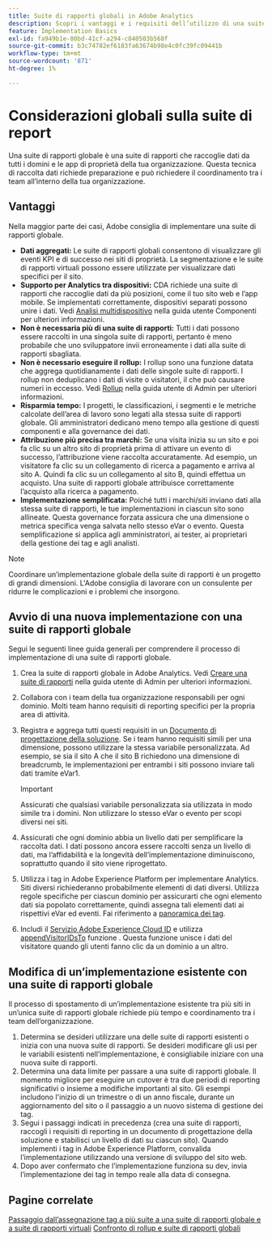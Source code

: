 ```yaml
---
title: Suite di rapporti globali in Adobe Analytics
description: Scopri i vantaggi e i requisiti dell’utilizzo di una suite di rapporti globale.
feature: Implementation Basics
exl-id: fa949b1e-80bd-41cf-a294-c840503b568f
source-git-commit: b3c74782ef6183fa63674b98e4c0fc39fc09441b
workflow-type: tm+mt
source-wordcount: '871'
ht-degree: 1%

---
```


# Considerazioni globali sulla suite di report

Una suite di rapporti globale è una suite di rapporti che raccoglie dati da tutti i domini e le app di proprietà della tua organizzazione. Questa tecnica di raccolta dati richiede preparazione e può richiedere il coordinamento tra i team all’interno della tua organizzazione.

## Vantaggi

Nella maggior parte dei casi, Adobe consiglia di implementare una suite di rapporti globale.

* **Dati aggregati:** Le suite di rapporti globali consentono di visualizzare gli eventi KPI e di successo nei siti di proprietà. La segmentazione e le suite di rapporti virtuali possono essere utilizzate per visualizzare dati specifici per il sito.
* **Supporto per Analytics tra dispositivi:** CDA richiede una suite di rapporti che raccoglie dati da più posizioni, come il tuo sito web e l’app mobile. Se implementati correttamente, dispositivi separati possono unire i dati. Vedi [Analisi multidispositivo](../../components/cda/overview.md) nella guida utente Componenti per ulteriori informazioni.
* **Non è necessaria più di una suite di rapporti:** Tutti i dati possono essere raccolti in una singola suite di rapporti, pertanto è meno probabile che uno sviluppatore invii erroneamente i dati alla suite di rapporti sbagliata.
* **Non è necessario eseguire il rollup:** I rollup sono una funzione datata che aggrega quotidianamente i dati delle singole suite di rapporti. I rollup non deduplicano i dati di visite o visitatori, il che può causare numeri in eccesso. Vedi [Rollup](../../admin/c-manage-report-suites/rollup-report-suite.md) nella guida utente di Admin per ulteriori informazioni.
* **Risparmia tempo:** I progetti, le classificazioni, i segmenti e le metriche calcolate dell’area di lavoro sono legati alla stessa suite di rapporti globale. Gli amministratori dedicano meno tempo alla gestione di questi componenti e alla governance dei dati.
* **Attribuzione più precisa tra marchi:** Se una visita inizia su un sito e poi fa clic su un altro sito di proprietà prima di attivare un evento di successo, l’attribuzione viene raccolta accuratamente. Ad esempio, un visitatore fa clic su un collegamento di ricerca a pagamento e arriva al sito A. Quindi fa clic su un collegamento al sito B, quindi effettua un acquisto. Una suite di rapporti globale attribuisce correttamente l’acquisto alla ricerca a pagamento.
* **Implementazione semplificata:** Poiché tutti i marchi/siti inviano dati alla stessa suite di rapporti, le tue implementazioni in ciascun sito sono allineate. Questa governance forzata assicura che una dimensione o metrica specifica venga salvata nello stesso eVar o evento. Questa semplificazione si applica agli amministratori, ai tester, ai proprietari della gestione dei tag e agli analisti.

>[!NOTE]
>
>Coordinare un’implementazione globale della suite di rapporti è un progetto di grandi dimensioni. L&#39;Adobe consiglia di lavorare con un consulente per ridurre le complicazioni e i problemi che insorgono.

## Avvio di una nuova implementazione con una suite di rapporti globale

Segui le seguenti linee guida generali per comprendere il processo di implementazione di una suite di rapporti globale.

1. Crea la suite di rapporti globale in Adobe Analytics. Vedi [Creare una suite di rapporti](/help/admin/c-manage-report-suites/c-new-report-suite/t-create-a-report-suite.md) nella guida utente di Admin per ulteriori informazioni.
1. Collabora con i team della tua organizzazione responsabili per ogni dominio. Molti team hanno requisiti di reporting specifici per la propria area di attività.
1. Registra e aggrega tutti questi requisiti in un [Documento di progettazione della soluzione](solution-design.md). Se i team hanno requisiti simili per una dimensione, possono utilizzare la stessa variabile personalizzata. Ad esempio, se sia il sito A che il sito B richiedono una dimensione di breadcrumb, le implementazioni per entrambi i siti possono inviare tali dati tramite eVar1.

   >[!IMPORTANT]
   >
   >Assicurati che qualsiasi variabile personalizzata sia utilizzata in modo simile tra i domini. Non utilizzare lo stesso eVar o evento per scopi diversi nei siti.
1. Assicurati che ogni dominio abbia un livello dati per semplificare la raccolta dati. I dati possono ancora essere raccolti senza un livello di dati, ma l’affidabilità e la longevità dell’implementazione diminuiscono, soprattutto quando il sito viene riprogettato.
1. Utilizza i tag in Adobe Experience Platform per implementare Analytics. Siti diversi richiederanno probabilmente elementi di dati diversi. Utilizza regole specifiche per ciascun dominio per assicurarti che ogni elemento dati sia popolato correttamente, quindi assegna tali elementi dati ai rispettivi eVar ed eventi. Fai riferimento a [panoramica dei tag](https://experienceleague.adobe.com/docs/experience-platform/tags/home.html?lang=it).
1. Includi il [Servizio Adobe Experience Cloud ID](https://experienceleague.adobe.com/docs/id-service/using/home.html?lang=it) e utilizza [appendVisitorIDsTo](https://experienceleague.adobe.com/docs/id-service/using/id-service-api/methods/appendvisitorid.html) funzione . Questa funzione unisce i dati del visitatore quando gli utenti fanno clic da un dominio a un altro.

## Modifica di un’implementazione esistente con una suite di rapporti globale

Il processo di spostamento di un’implementazione esistente tra più siti in un’unica suite di rapporti globale richiede più tempo e coordinamento tra i team dell’organizzazione.

1. Determina se desideri utilizzare una delle suite di rapporti esistenti o inizia con una nuova suite di rapporti. Se desideri modificare gli usi per le variabili esistenti nell’implementazione, è consigliabile iniziare con una nuova suite di rapporti.
2. Determina una data limite per passare a una suite di rapporti globale. Il momento migliore per eseguire un cutover è tra due periodi di reporting significativi o insieme a modifiche importanti al sito. Gli esempi includono l&#39;inizio di un trimestre o di un anno fiscale, durante un aggiornamento del sito o il passaggio a un nuovo sistema di gestione dei tag.
3. Segui i passaggi indicati in precedenza (crea una suite di rapporti, raccogli i requisiti di reporting in un documento di progettazione della soluzione e stabilisci un livello di dati su ciascun sito). Quando implementi i tag in Adobe Experience Platform, convalida l’implementazione utilizzando una versione di sviluppo del sito web.
4. Dopo aver confermato che l’implementazione funziona su dev, invia l’implementazione dei tag in tempo reale alla data di consegna.

## Pagine correlate

[Passaggio dall’assegnazione tag a più suite a una suite di rapporti globale e a suite di rapporti virtuali](../../components/vrs/vrs-considerations.md)
[Confronto di rollup e suite di rapporti globali](../../admin/c-manage-report-suites/rollup-report-suite.md)
